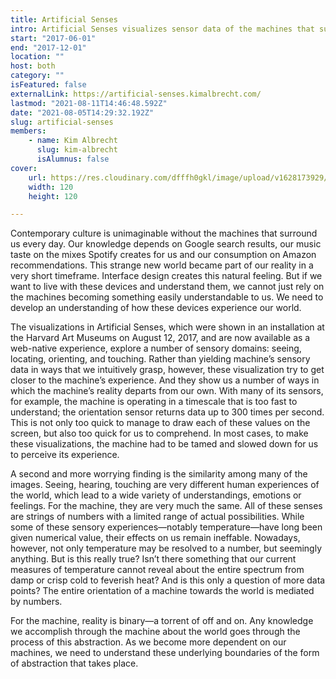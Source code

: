 ```yaml
---
title: Artificial Senses
intro: Artificial Senses visualizes sensor data of the machines that surround us to develop an understanding how they experience the world.
start: "2017-06-01"
end: "2017-12-01"
location: ""
host: both
category: ""
isFeatured: false
externalLink: https://artificial-senses.kimalbrecht.com/
lastmod: "2021-08-11T14:46:48.592Z"
date: "2021-08-05T14:29:32.192Z"
slug: artificial-senses
members:
    - name: Kim Albrecht
      slug: kim-albrecht
      isAlumnus: false
cover:
    url: https://res.cloudinary.com/dfffh0gkl/image/upload/v1628173929/img1_017c9cba83.gif
    width: 120
    height: 120

---
```

Contemporary culture is unimaginable without the machines that surround us every day. Our knowledge depends on Google search results, our music taste on the mixes Spotify creates for us and our consumption on Amazon recommendations. This strange new world became part of our reality in a very short timeframe. Interface design creates this natural feeling. But if we want to live with these devices and understand them, we cannot just rely on the machines becoming something easily understandable to us. We need to develop an understanding of how these devices experience our world.

The visualizations in Artificial Senses, which were shown in an installation at the Harvard Art Museums on August 12, 2017, and are now available as a web-native experience, explore a number of sensory domains: seeing, locating, orienting, and touching. Rather than yielding machine’s sensory data in ways that we intuitively grasp, however, these visualization try to get closer to the machine’s experience. And they show us a number of ways in which the machine’s reality departs from our own. With many of its sensors, for example, the machine is operating in a timescale that is too fast to understand; the orientation sensor returns data up to 300 times per second. This is not only too quick to manage to draw each of these values on the screen, but also too quick for us to comprehend. In most cases, to make these visualizations, the machine had to be tamed and slowed down for us to perceive its experience.

A second and more worrying finding is the similarity among many of the images. Seeing, hearing, touching are very different human experiences of the world, which lead to a wide variety of understandings, emotions or feelings. For the machine, they are very much the same. All of these senses are strings of numbers with a limited range of actual possibilities. While some of these sensory experiences—notably temperature—have long been given numerical value, their effects on us remain ineffable. Nowadays, however, not only temperature may be resolved to a number, but seemingly anything. But is this really true? Isn’t there something that our current measures of temperature cannot reveal about the entire spectrum from damp or crisp cold to feverish heat? And is this only a question of more data points? The entire orientation of a machine towards the world is mediated by numbers.

For the machine, reality is binary—a torrent of off and on. Any knowledge we accomplish through the machine about the world goes through the process of this abstraction. As we become more dependent on our machines, we need to understand these underlying boundaries of the form of abstraction that takes place.